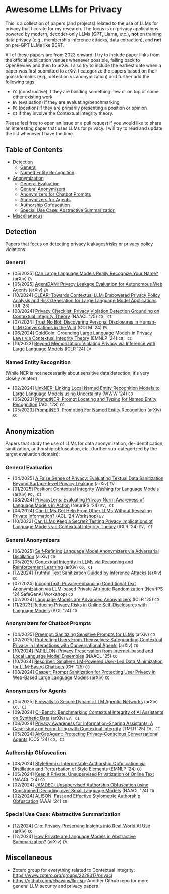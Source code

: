 # Awesome LLMs for Privacy

This is a collection of papers (and projects) related to the use of LLMs for privacy that I curate for my research.
The focus is on privacy applications powered by modern, decoder-only LLMs (GPT, Llama, etc.),  **not** on training data privacy (e.g., membership inference attacks, data extraction), and **not** on pre-GPT LLMs like BERT.

All of these papers are from 2023 onward.
I try to include paper links from the official publication venues whenever possible, falling back to OpenReview and then to arXiv.
I also try to include the earliest date when a paper was first submitted to arXiv.
I categorize the papers based on their goals/domains (e.g., detection vs anonymization) and further add the following tags:
- `CO` (constructive) if they are building something new or on top of some other existing work
- `EV` (evaluation) if they are evaluating/benchmarking
- `PO` (position) if they are primarily presenting a position or opinion
- `CI` if they involve the Contextual Integrity theory.

Please feel free to open an issue or a pull request if you would like to share an interesting paper that uses LLMs for privacy.
I will try to read and update the list whenever I have the time.

## Table of Contents
- [Detection](#detection)
  - [General](#general)
  - [Named Entity Recognition](#named-entity-recognition)
- [Anonymization](#anonymization)
  - [General Evaluation](#general-evaluation)
  - [General Anonymizers](#general-anonymizers)
  - [Anonymizers for Chatbot Prompts](#anonymizers-for-chatbot-prompts)
  - [Anonymizers for Agents](#anonymizers-for-agents)
  - [Authorship Obfuscation](#authorship-obfuscation)
  - [Special Use Case: Abstractive Summarization](#special-use-case-abstractive-summarization)
- [Miscellaneous](#miscellaneous)

## Detection
Papers that focus on detecting privacy leakages/risks or privacy policy violations:

### General
- [05/2025] [Can Large Language Models Really Recognize Your Name?](https://arxiv.org/abs/2505.14549) (arXiv) `EV`
- [05/2025] [AgentDAM: Privacy Leakage Evaluation for Autonomous Web Agents](https://arxiv.org/abs/2503.09780) (arXiv) `EV`
- [10/2024] [CLEAR: Towards Contextual LLM-Empowered Privacy Policy Analysis and Risk Generation for Large Language Model Applications](https://dl.acm.org/doi/full/10.1145/3708359.3712156) (IUI '25)
- [08/2024] [Privacy Checklist: Privacy Violation Detection Grounding on Contextual Integrity Theory](https://aclanthology.org/2025.naacl-long.86/) (NAACL '25) `CO, CI`
- [07/2024] [Trust No Bot: Discovering Personal  Disclosures in Human-LLM Conversations in the Wild](https://openreview.net/forum?id=tIpWtMYkzU) (COLM '24) `EV`
- [06/2024] [GoldCoin: Grounding Large Language Models in Privacy Laws via Contextual Integrity Theory](https://aclanthology.org/2024.emnlp-main.195/) (EMNLP '24) `CO, CI`
- [10/2023] [Beyond Memorization: Violating Privacy via Inference with Large Language Models](https://openreview.net/forum?id=kmn0BhQk7p) (ICLR '24) `EV`

### Named Entity Recognition
(While NER is not necessarily about sensitive data detection, it's very closely related)
- [02/2024] [LinkNER: Linking Local Named Entity Recognition Models to Large Language Models using Uncertainty](https://dl.acm.org/doi/10.1145/3589334.3645414) (WWW '24) `CO`
- [05/2023] [PromptNER: Prompt Locating and Typing for Named Entity Recognition](https://aclanthology.org/2023.acl-long.698/) (ACL '23) `CO`
- [05/2023] [PromptNER: Prompting For Named Entity Recognition](https://arxiv.org/abs/2305.15444) (arXiv) `CO`

## Anonymization
Papers that study the use of LLMs for data anonymization, de-identification, sanitization, authorship obfuscation, etc. (further sub-categorized by the target evaluation domain):

### General Evaluation
- [04/2025] [A False Sense of Privacy: Evaluating Textual Data Sanitization Beyond Surface-level Privacy Leakage](https://www.arxiv.org/pdf/2504.21035) (arXiv) `EV`
- [01/2025] [Position: Contextual Integrity Washing for Language Models](https://arxiv.org/abs/2501.19173) (arXiv) `PO, CI`
- [08/2024] [PrivacyLens: Evaluating Privacy Norm Awareness of Language Models in Action](https://openreview.net/forum?id=CxNXoMnCKc) (NeurIPS '24) `EV, CI`
- [04/2024] [Can LLMs Get Help From Other LLMs Without Revealing Private Information?](https://aclanthology.org/2024.privatenlp-1.12/) (ACL '24 Workshop) `EV`
- [10/2023] [Can LLMs Keep a Secret? Testing Privacy Implications of Language Models via Contextual Integrity Theory](https://openreview.net/forum?id=gmg7t8b4s0) (ICLR '24) `EV, CI`

### General Anonymizers
- [06/2025] [Self-Refining Language Model Anonymizers via Adversarial Distillation](https://arxiv.org/abs/2506.01420) (arXiv) `CO`
- [05/2025] [Contextual Integrity in LLMs via Reasoning and Reinforcement Learning](https://arxiv.org/abs/2506.04245) (arXiv) `CO, CI`
- [12/2024] [Truthful Text Sanitization Guided by Inference Attacks](https://arxiv.org/abs/2412.12928) (arXiv) `CO`
- [07/2024] [IncogniText: Privacy-enhancing Conditional Text Anonymization via LLM-based Private Attribute Randomization](https://openreview.net/forum?id=JRifjkHove) (NeurIPS '24 SafeGenAI Workshop) `CO`
- [02/2024] [Language Models are Advanced Anonymizers](https://openreview.net/forum?id=82p8VHRsaK) (ICLR '25) `CO`
- [11/2023] [Reducing Privacy Risks in Online Self-Disclosures with Language Models](https://aclanthology.org/2024.acl-long.741/) (ACL '24) `CO`

### Anonymizers for Chatbot Prompts
- [04/2025] [Preempt: Sanitizing Sensitive Prompts for LLMs](https://arxiv.org/abs/2504.05147) (arXiv) `CO`
- [02/2025] [Protecting Users From Themselves: Safeguarding Contextual Privacy in Interactions with Conversational Agents](https://arxiv.org/abs/2502.18509) (arXiv) `CO`
- [10/2024] [PAPILLON: Privacy Preservation from Internet-based and Local Language Model Ensembles](https://aclanthology.org/2025.naacl-long.173/) (NAACL '25) `CO`
- [10/2024] [Rescriber: Smaller-LLM-Powered User-Led Data Minimization for LLM-Based Chatbots](https://dl.acm.org/doi/10.1145/3706598.3713701) (CHI '25) `CO`
- [08/2024] [Casper: Prompt Sanitization for Protecting User Privacy in Web-Based Large Language Models](https://arxiv.org/abs/2408.07004) (arXiv) `CO`

### Anonymizers for Agents
- [05/2025] [Firewalls to Secure Dynamic LLM Agentic Networks](https://arxiv.org/abs/2502.01822) (arXiv) `CO, CI`
- [09/2024] [CI-Bench: Benchmarking Contextual Integrity of AI Assistants on Synthetic Data](https://arxiv.org/abs/2409.13903) (arXiv) `EV, CI`
- [08/2024] [Privacy Awareness for Information-Sharing Assistants: A Case-study on Form-filling with Contextual Integrity](https://openreview.net/forum?id=l9rATNBB8Y) (TMLR '25) `EV, CI`
- [05/2024] [AirGapAgent: Protecting Privacy-Conscious Conversational Agents](https://dl.acm.org/doi/10.1145/3658644.3690350) (CCS '24) `CO, CI`

### Authorship Obfuscation
- [08/2024] [StyleRemix: Interpretable Authorship Obfuscation via Distillation and Perturbation of Style Elements](https://aclanthology.org/2024.emnlp-main.241/) (EMNLP '24) `CO`
- [05/2024] [Keep it Private: Unsupervised Privatization of Online Text](https://aclanthology.org/2024.naacl-long.480/) (NAACL '24) `CO`
- [02/2024] [JAMDEC: Unsupervised Authorship Obfuscation using Constrained Decoding over Small Language Models](https://aclanthology.org/2024.naacl-long.87) (NAACL '24) `CO`
- [02/2024] [ALISON: Fast and Effective Stylometric Authorship Obfuscation](https://ojs.aaai.org/index.php/AAAI/article/view/29901) (AAAI '24) `CO`

### Special Use Case: Abstractive Summarization
- [12/2024] [Clio: Privacy-Preserving Insights into Real-World AI Use](https://arxiv.org/abs/2412.13678) (arXiv) `CO`
- [12/2024] [How Private are Language Models in Abstractive Summarization?](https://arxiv.org/abs/2412.12040) (arXiv) `EV`

## Miscellaneous
- Zotero group for everything related to Contextual Integrity: https://www.zotero.org/groups/2228317/privaci
- https://github.com/chawins/llm-sp: Another Github repo for more general LLM security and privacy papers
